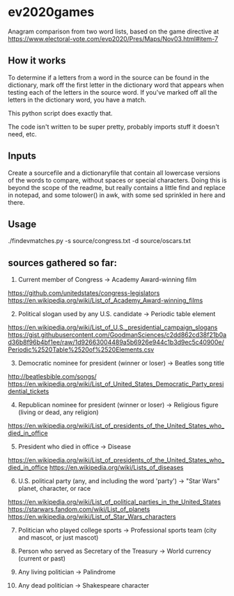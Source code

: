 # ev2020games
Anagram comparison from two word lists, based on the game directive at https://www.electoral-vote.com/evp2020/Pres/Maps/Nov03.html#item-7

## How it works

To determine if a letters from a word in the source can be found in the dictionary, mark off the first letter in the dictionary word that appears when testing each of the letters in the source word.  If you've marked off all the letters in the dictionary word, you have a match.

This python script does exactly that.

The code isn't written to be super pretty, probably imports stuff it doesn't need, etc.

## Inputs

Create a sourcefile and a dictionaryfile that contain all lowercase versions of the words to compare, without spaces or special characters.  Doing this is beyond the scope of the readme, but really contains a little find and replace in notepad, and some tolower() in awk, with some sed sprinkled in here and there.

## Usage

./findevmatches.py -s source/congress.txt -d source/oscars.txt

## sources gathered so far:

1. Current member of Congress → Academy Award-winning film

https://github.com/unitedstates/congress-legislators
https://en.wikipedia.org/wiki/List_of_Academy_Award-winning_films

2. Political slogan used by any U.S. candidate → Periodic table element

https://en.wikipedia.org/wiki/List_of_U.S._presidential_campaign_slogans
https://gist.githubusercontent.com/GoodmanSciences/c2dd862cd38f21b0ad36b8f96b4bf1ee/raw/1d92663004489a5b6926e944c1b3d9ec5c40900e/Periodic%2520Table%2520of%2520Elements.csv

3. Democratic nominee for president (winner or loser) → Beatles song title

http://beatlesbible.com/songs/
https://en.wikipedia.org/wiki/List_of_United_States_Democratic_Party_presidential_tickets

4. Republican nominee for president (winner or loser) → Religious figure (living or dead, any religion)

https://en.wikipedia.org/wiki/List_of_presidents_of_the_United_States_who_died_in_office

5. President who died in office → Disease

https://en.wikipedia.org/wiki/List_of_presidents_of_the_United_States_who_died_in_office
https://en.wikipedia.org/wiki/Lists_of_diseases

6. U.S. political party (any, and including the word 'party') → "Star Wars" planet, character, or race

https://en.wikipedia.org/wiki/List_of_political_parties_in_the_United_States
https://starwars.fandom.com/wiki/List_of_planets
https://en.wikipedia.org/wiki/List_of_Star_Wars_characters

7. Politician who played college sports → Professional sports team (city and mascot, or just mascot)

8. Person who served as Secretary of the Treasury → World currency (current or past)

9. Any living politician → Palindrome

10. Any dead politician → Shakespeare character
